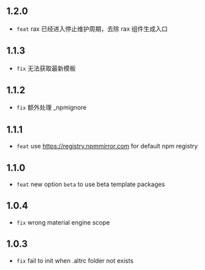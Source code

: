 ## 1.2.0

- `feat` rax 已经进入停止维护周期，去除 rax 组件生成入口

## 1.1.3

- `fix` 无法获取最新模板

## 1.1.2

- `fix` 额外处理 _npmignore

## 1.1.1

- `feat` use https://registry.npmmirror.com for default npm registry

## 1.1.0

- `feat` new option `beta` to use beta template packages

## 1.0.4

- `fix` wrong material engine scope

## 1.0.3

- `fix` fail to init when .altrc folder not exists
